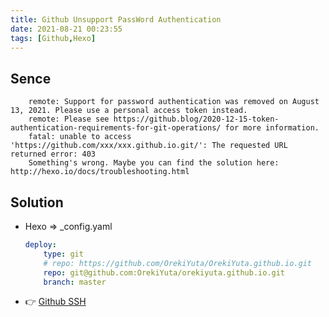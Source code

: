 ```yaml
---
title: Github Unsupport PassWord Authentication
date: 2021-08-21 00:23:55
tags: [Github,Hexo]
---
```


## Sence
```Shell
    remote: Support for password authentication was removed on August 13, 2021. Please use a personal access token instead.
    remote: Please see https://github.blog/2020-12-15-token-authentication-requirements-for-git-operations/ for more information.
    fatal: unable to access 'https://github.com/xxx/xxx.github.io.git/': The requested URL returned error: 403
    Something's wrong. Maybe you can find the solution here: http://hexo.io/docs/troubleshooting.html
```

## Solution
- Hexo => _config.yaml
    ```yaml
    deploy:
        type: git
        # repo: https://github.com/OrekiYuta/OrekiYuta.github.io.git
        repo: git@github.com:OrekiYuta/orekiyuta.github.io.git
        branch: master
    ```
- 👉 [Github SSH](https://canoe.orekiyuta.cn/archives/Hexo-Install-Migrate/)


